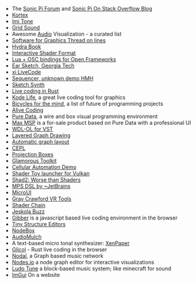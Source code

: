 - The [Sonic Pi Forum](https://in-thread.sonic-pi.net/) and [Sonic Pi On Stack Overflow Blog](https://stackoverflow.blog/2020/01/29/the-live-coding-language-that-lets-you-be-an-actual-rock-star/)
- [Kortex](https://mindbuffer.net/kortex)
- [Imi Tone](https://www.kickstarter.com/projects/evanbalster/imitone-mind-to-melody)
- [Grid Sound](https://gridsound.com/#/)
- Awesome [Audio](https://github.com/willianjusten/awesome-audio-visualization) Visualization - a curated list
- [Software for Graphics Thread on lines](https://llllllll.co/t/software-to-create-procedural-graphics/27660/10)
- [Hydra Book](https://naotohieda.com/blog/hydra-book/)
- [Interactive Shader Format](https://www.interactiveshaderformat.com/)
- [Lua + OSC bindings for Open Frameworks](https://github.com/danomatika/loaf)
- [Ear Sketch, Georgia Tech](https://earsketch.gatech.edu/landing/#/)
- [xi LiveCode](https://github.com/xi-livecode/xi)
- [Sequencer, unknown demo HMH](https://www.youtube.com/watch?v=x7c-9dXZouo&feature=youtu.be)
- [Sketch Synth](https://github.com/jeonghopark/SketchSynth-Simple)
- [Live coding in Rust](https://nannou.cc/)
- [Kode Life](https://hexler.net/products/kodelife), a great live coding tool for graphics
- [Bicycles for the mind](https://github.com/pel-daniel/mind-bicycles), a list of future of programming projects
- [Alive Coding](https://s-ol.nu/alivecoding)
- [Pure Data](http://msp.ucsd.edu/Pd_documentation/), a wire and box visual programming environment
- [Max MSP](https://cycling74.com/products/max/) is a for-sale product based on Pure Data with a professional UI
- [WDL-OL for VST](https://github.com/justinfrankel/WDL)
- [Layered Graph Drawing](https://en.wikipedia.org/wiki/Layered_graph_drawing)
- [Automatic graph layout](https://en.wikipedia.org/wiki/Microsoft_Automatic_Graph_Layout)
- [CEPL](https://github.com/cbaggers/cepl)
- [Projection Boxes](http://cseweb.ucsd.edu/~lerner/papers/projection-boxes-chi2020.pdf)
- [Glamorous Toolkit](https://gtoolkit.com/)
- [Cellular Automation Demo](https://movablefeastmachine.org/)
- [Shader Toy launcher for Vulkan](https://github.com/danilw/vulkan-shadertoy-launcher)
- [Shad2: Worse than Shaders](https://jmickle66666666.github.io/blog/2020/06/27/SHAD2.html)
- [MPS DSL by ~JetBrains](https://www.jetbrains.com/mps/)
- [MicroUI](https://github.com/cmaughan/microui)
- [Gray Crawford VR Tools](https://www.graycrawford.com/)
- [Shader Chain](https://connorbell.itch.io/shaderchain)
- [Jeskola Buzz](http://jeskola.net/buzz/)
- [Gibber](http://www.charlie-roberts.com/pubs/gibber_music_2015_ICMC.pdf) is a javascript based live coding environment in the browser
- [Tiny Structure Editors](http://people.cs.uchicago.edu/~rchugh/static/papers/vlhcc20-tse.pdf)
- [NodeBox](https://www.nodebox.net/node/)
- [AudioMulch](http://www.audiomulch.com/)
- A text-based micro tonal synthesizer: [XenPaper](https://xenpaper.com/)
- [Glicol](https://glicol.org) - Rust live coding in the browser 
- [Nodal](https://nodalmusic.com/), a Graph based music network 
- [Nodes.io](https://nodes.io/story/) a node graph editor for interactive visualizations
- [Ludo Tune](https://ludotune.com/) a block-based music system; like minecraft for sound
- [ImGui](https://greggman.github.io/doodles/glfw-imgui/out/glfw-imgui.html) On a website
